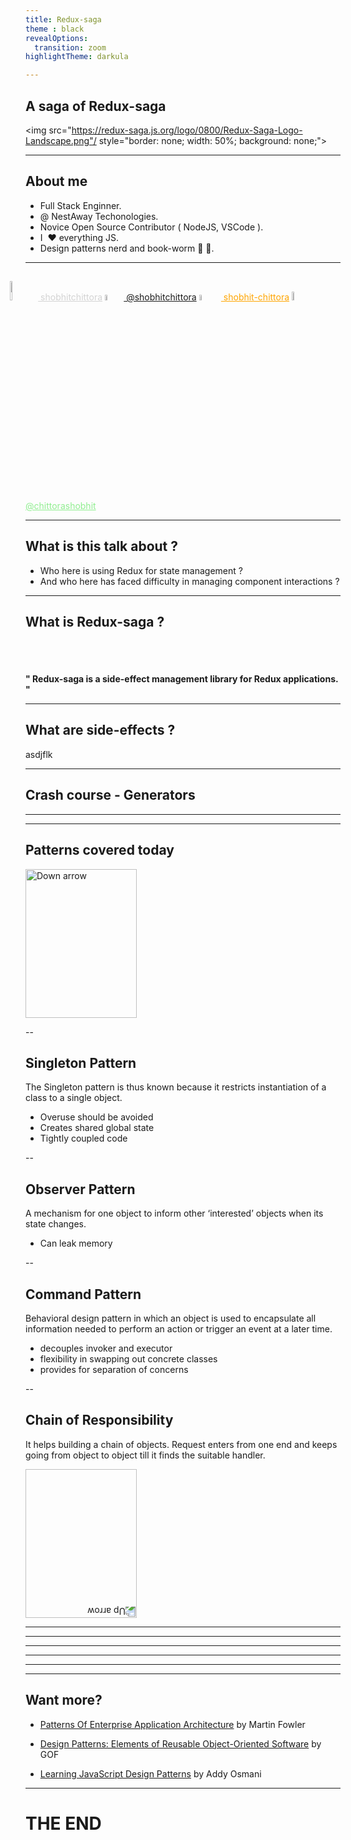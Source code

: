```yaml
---
title: Redux-saga
theme : black
revealOptions:
  transition: zoom
highlightTheme: darkula

---
```


## A saga of Redux-saga

<img src="https://redux-saga.js.org/logo/0800/Redux-Saga-Logo-Landscape.png"/ style="border: none; width: 50%; background: none;">

---

## About me

* Full Stack Enginner.
* @ NestAway Techonologies.
* Novice Open Source Contributor ( NodeJS, VSCode ).
* I ️ ❤️   everything JS.
* Design patterns nerd and book-worm 📒 🐛.

---

<a href="https://github.com/shobhitchittora" style="color: lightgrey; ">
<img src="https://assets-cdn.github.com/images/modules/logos_page/Octocat.png" style="width: 9%; margin: 0;  margin-right: 0%; margin-left: -5%; margin-top: 3%; border: none; background: none;"
/>
shobhitchittora</a>


<a href="https://twitter.com/shobhitchittora">
<img src="https://logos-download.com/wp-content/uploads/2016/02/Twitter_logo_bird_transparent_png.png" style="width: 5%; margin: 0;  margin-right: 1%; border: none; background: none;"
/>
@shobhitchittora</a>

<a href="https://stackoverflow.com/users/9255238/shobhit-chittora" style="color: orange; ">
<img src="https://streamdata.io/wp-content/uploads/2018/04/stack-overflow-orange.png" style="width: 5%; margin: 0; margin-right: 2%; border: none; background: none;"
/>
shobhit-chittora</a>

<a href="https://medium.com/@chittorashobhit" style="color: lightgreen; ">
<img src="http://www.stickpng.com/assets/images/5841c47ba6515b1e0ad75aa3.png" style="width: 6%; margin: 0; margin-right: 1%; border: none; background: none;"
/>
@chittorashobhit</a>


---

## What is this talk about ?

* Who here is using Redux for state management ?
* And who here has faced difficulty in managing component interactions ?


---

## What is Redux-saga ?


<p style="font-weight: bold; margin-top: 70px;"> &quot; Redux-saga is a side-effect management library for Redux applications. &quot; </p>

---

## What are side-effects ?

asdjflk

---


## Crash course - Generators 

---

<!-- .slide: data-background="https://media.giphy.com/media/eenzqB2MsGKbK/giphy.gif" -->

---

## Patterns covered today

<a href="#" class="navigate-down">
    <img width="178" height="238" data-src="https://s3.amazonaws.com/hakim-static/reveal-js/arrow.png" alt="Down arrow">
</a>

--

## Singleton Pattern

The Singleton pattern is thus known because it restricts instantiation of a class to a single object. 

* Overuse should be avoided
* Creates shared global state
* Tightly coupled code


--

## Observer Pattern

A mechanism for one object to inform other ‘interested’ objects when its state changes. 

* Can leak memory


--

## Command Pattern

 Behavioral design pattern in which an object is used to encapsulate all information needed to perform an action or trigger an event at a later time.

 * decouples invoker and executor
 * flexibility in swapping out concrete classes
 * provides for separation of concerns
			

--

## Chain of Responsibility

It helps building a chain of objects. Request enters from one end and keeps going from object to object till it finds the suitable handler.


						
<a href="#/2">
    <img width="178" height="238" data-src="https://s3.amazonaws.com/hakim-static/reveal-js/arrow.png" alt="Up arrow" style="transform: rotate(180deg); -webkit-transform: rotate(180deg);">
</a>

---

<!-- .slide: data-background="https://media.giphy.com/media/uDQ7IbKW9RKaQ/giphy.gif" -->

---

<!-- .slide: data-background="https://media.giphy.com/media/mFdnWF1RTI7fi/giphy.gif" -->

---

<!-- .slide: data-background="https://media.giphy.com/media/5eulrUg0H9ycE/giphy.gif" -->

---

<!-- .slide: data-background="https://media.giphy.com/media/l0MYDGA3Du1hBR4xG/giphy.gif" -->

---

<!-- .slide: data-background="https://media.giphy.com/media/ulAzjbcBtwDSZqYrZQ/giphy.gif" -->

---

## Want more?

*   [Patterns Of Enterprise Application Architecture](https://www.amazon.in/Patterns-Enterprise-Application-Architecture-Signature/dp/0321127420) by Martin Fowler

*   [Design Patterns: Elements of Reusable Object-Oriented Software](https://books.google.com/books/about/Design_Patterns_Elements_of_Reusable_Obj.html?id=K4qv1D-LKhoC&printsec=frontcover&source=kp_read_button) by GOF 

*   [Learning JavaScript Design Patterns](https://addyosmani.com/resources/essentialjsdesignpatterns/book/#commandpatternjavascript) by Addy Osmani

---

<!-- .slide: style="text-align: left;" -->
# THE END